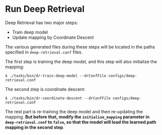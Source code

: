 # Run Deep Retrieval

Deep Retrieval has two major steps:

+ Train deep model
+ Update mapping by Coordinate Descent

The various generated files during these steps will be located in the paths specified in `deep-retrieval.conf` files.

The first step is training the deep model, and this step will also initialize the mapping:

```shell
$ ./tasks/bin/dr-train-deep-model --drConfFile configs/deep-retrieval.conf
```

The second step is coordinate descent: 

```shell
$ ./tasks/bin/dr-coordinate-descent --drConfFile configs/deep-retrieval.conf
```

The rest part is re-training the deep model and then re-updating the mapping. **But before that, modify the `initialize_mapping` parameter in `deep-retrieval.conf` to `false`, so that the model will load the learned path mapping in the second step**.